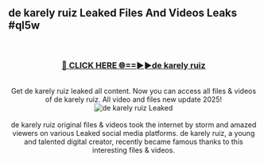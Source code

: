 ## de karely ruiz Leaked Files And Videos Leaks #ql5w
<br>
<div align="center">
<h3><a href="https://watchclip.my.id/de karely ruiz" rel="nofollow">🔴 CLICK HERE 🌐==►►de karely ruiz</a></h3>
<br>
Get de karely ruiz leaked all content. Now you can access all files & videos of de karely ruiz. All video and files new update 2025!
<br>
<a href="https://watchclip.my.id/de karely ruiz" rel="nofollow" data-target="animated-image.originalLink"><img src="https://i.ibb.co.com/WyWwxjT/player-gif2.gif" alt="de karely ruiz Leaked" style="max-width: 100%; display: inline-block;" data-target="animated-image.originalImage"></a>
<br><br>
de karely ruiz original files & videos took the internet by storm and amazed viewers on various Leaked social media platforms. de karely ruiz, a young and talented digital creator, recently became famous thanks to this interesting files & videos.
</div>
<br>